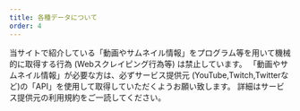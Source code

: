 ```yaml
---
title: 各種データについて
order: 4
---
```


当サイトで紹介している「動画やサムネイル情報」をプログラム等を用いて機械的に取得する行為 (Webスクレイピング行為等) は禁止しています。
「動画やサムネイル情報」が必要な方は、必ずサービス提供元 (YouTube,Twitch,Twitterなど)の「API」を使用して取得していただくようお願い致します。
詳細はサービス提供元の利用規約をご一読してください。